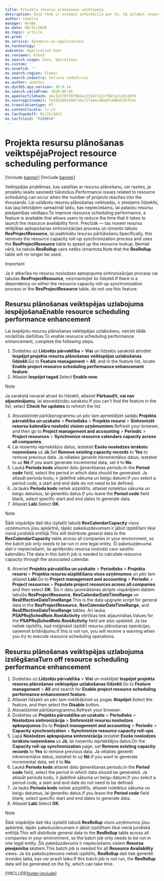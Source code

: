 ```yaml
---
title: Projekta resursu plānošanas veiktspēja
description: Šajā tēmā ir sniegta informācija par to, kā uzlabot resursu plānošanas veiktspēju lielam skaitam projektu.
author: Yowelle
manager: AnnBe
ms.date: 08/31/2020
ms.topic: article
ms.prod: ''
ms.service: dynamics-ax-applications
ms.technology: ''
audience: Application User
ms.reviewer: kfend
ms.search.scope: Core, Operations
ms.custom: ''
ms.assetid: ''
ms.search.region: Global
ms.search.industry: Service industries
ms.author: andchoi
ms.dyn365.ops.version: 10.0.14
ms.search.validFrom: 2020-09-01
ms.openlocfilehash: 34c31570778f9b64c23387112cf56fa1139cd0fd
ms.sourcegitcommit: fa32b1893286f20271fa4ec4be8fc68bd135f53c
ms.translationtype: HT
ms.contentlocale: lv-LV
ms.lasthandoff: 02/15/2021
ms.locfileid: "5289018"
---
```

# <a name="project-resource-scheduling-performance"></a><span data-ttu-id="bbe94-103">Projekta resursu plānošanas veiktspēja</span><span class="sxs-lookup"><span data-stu-id="bbe94-103">Project resource scheduling performance</span></span>

[!include [banner](../includes/banner.md)]
[!include [banner](../includes/preview-banner.md)]


<span data-ttu-id="bbe94-104">Veiktspējas problēmas, kas saistītas ar resursu plānošanu, var rasties, ja projektu skaits sasniedz tūkstošus.</span><span class="sxs-lookup"><span data-stu-id="bbe94-104">Performance issues related to resource scheduling can occur when the number of projects reaches into the thousands.</span></span> <span data-ttu-id="bbe94-105">Lai uzlabotu resursu plānošanas veiktspēju, ir pieejams līdzeklis, kas ļauj lietotājiem samazināt laiku, kas nepieciešams, lai palaistu resursu pieejamības veidlapu.</span><span class="sxs-lookup"><span data-stu-id="bbe94-105">To improve resource scheduling performance, a feature is available that allows users to reduce the time that it takes to launch the resource availability form.</span></span> <span data-ttu-id="bbe94-106">Precīzāk — tas noņem resursu ietilpības apkopošanas sinhronizācijas procesu un izmanto tabulu **ResProjectResource**, lai paātrinātu resursu pārlūkošanu.</span><span class="sxs-lookup"><span data-stu-id="bbe94-106">Specifically, this removes the resource capacity roll-up synchronization process and uses the **ResProjectResource** table to speed up the resource lookup.</span></span> <span data-ttu-id="bbe94-107">Ņemiet vērā, ka tabula **ResRollup** vairs netiks izmantota.</span><span class="sxs-lookup"><span data-stu-id="bbe94-107">Note that the **ResRollup** table will no longer be used.</span></span>

> [!IMPORTANT]
> <span data-ttu-id="bbe94-108">Ja ir atkarība no resursu noslodzes apkopojuma sinhronizācijas procesa vai tabulas **ResProjectResource**, neizmantojiet šo līdzekli.</span><span class="sxs-lookup"><span data-stu-id="bbe94-108">If there is a dependency on either the resource capacity roll-up synchronization process or the **ResProjectResource** table, do not use this feature.</span></span>

## <a name="enable-resource-scheduling-performance-enhancement"></a><span data-ttu-id="bbe94-109">Resursu plānošanas veiktspējas uzlabojuma iespējošana</span><span class="sxs-lookup"><span data-stu-id="bbe94-109">Enable resource scheduling performance enhancement</span></span>
<span data-ttu-id="bbe94-110">Lai iespējotu resursu plānošanas veiktspējas uzlabošanu, veiciet tālāk norādītās darbības.</span><span class="sxs-lookup"><span data-stu-id="bbe94-110">To enable resource scheduling performance enhancement, complete the following steps.</span></span>

1. <span data-ttu-id="bbe94-111">Dodieties uz **Līdzekļu pārvaldība** > **Visi** un līdzekļu sarakstā atrodiet **Iespējot projekta resursu plānošanas veiktspējas uzlabošanas līdzekli**.</span><span class="sxs-lookup"><span data-stu-id="bbe94-111">Go to **Feature management** > **All**, and in the feature list, locate **Enable project resource scheduling performance enhancement feature**.</span></span>
2. <span data-ttu-id="bbe94-112">Atlasiet **Iespējot tagad**.</span><span class="sxs-lookup"><span data-stu-id="bbe94-112">Select **Enable now**.</span></span>

> [!NOTE]
> <span data-ttu-id="bbe94-113">Ja sarakstā nevarat atrast šo līdzekli, atlasiet **Pārbaudīt, vai nav atjauninājumu**, lai atsvaidzinātu sarakstu.</span><span class="sxs-lookup"><span data-stu-id="bbe94-113">If you can't find the feature in the list, select **Check for updates** to refresh the list.</span></span>

3. <span data-ttu-id="bbe94-114">Atsvaidziniet pārlūkprogrammu un pēc tam apmeklējiet sadaļu **Projekta pārvaldība un uzskaite** > **Periodisks** > **Projekta resursi** > **Sinhronizēt resursu kalendāru noslodzi visiem uzņēmumiem**.</span><span class="sxs-lookup"><span data-stu-id="bbe94-114">Refresh your browser, and then go to **Project management and accounting** > **Periodic** > **Project resources** > **Synchronize resource calendars capacity across all companies**.</span></span>
4. <span data-ttu-id="bbe94-115">Lai noņemtu iepriekšējos datus, iestatiet **Esošu noslodzes ierakstu noņemšana** uz **Jā**.</span><span class="sxs-lookup"><span data-stu-id="bbe94-115">Set **Remove existing capacity records** to **Yes** to remove previous data.</span></span> <span data-ttu-id="bbe94-116">Ja vēlaties ģenerēt inkrementālos datus, iestatiet to uz **Nē**.</span><span class="sxs-lookup"><span data-stu-id="bbe94-116">If you want generate incremental data, set it to **No**.</span></span>
5. <span data-ttu-id="bbe94-117">Laukā **Perioda kods** atlasiet datu ģenerēšanas periodu.</span><span class="sxs-lookup"><span data-stu-id="bbe94-117">In the **Period code** field, select the period in which data should be generated.</span></span> <span data-ttu-id="bbe94-118">Ja atlasāt perioda kodu, ir jādefinē sākuma un beigu datumi.</span><span class="sxs-lookup"><span data-stu-id="bbe94-118">If you select a period code, a start and end date do not need to be defined.</span></span>
6. <span data-ttu-id="bbe94-119">Ja lauks **Perioda kods** netiek aizpildīts, atlasiet noteiktus sākuma un beigu datumus, lai ģenerētu datus.</span><span class="sxs-lookup"><span data-stu-id="bbe94-119">If you leave the **Period code** field blank, select specific start and end dates to generate data.</span></span>
7. <span data-ttu-id="bbe94-120">Atlasiet **Labi**.</span><span class="sxs-lookup"><span data-stu-id="bbe94-120">Select **OK**.</span></span>

 > [!NOTE]
 > <span data-ttu-id="bbe94-121">Šādi vispārējie dati tiks izplatīti tabulā **ResCalendarCapacity** visos uzņēmumos jūsu apkārtnē, tāpēc pakešuzdevumam ir jābūt izpildītam tikai vienā juridiskā entītijā.</span><span class="sxs-lookup"><span data-stu-id="bbe94-121">This will distribute general data to the **ResCalendarCapacity** table across all companies in your environment, so the batch job only needs to be run in one legal entity.</span></span> <span data-ttu-id="bbe94-122">Šī pakešuzdevuma dati ir nepieciešami, lai aprēķinātu resursa noslodzi caur saistīto kalendāru.</span><span class="sxs-lookup"><span data-stu-id="bbe94-122">The data in this batch job is needed to calculate resource capacity through the associated calendar.</span></span>

8. <span data-ttu-id="bbe94-123">Atveriet **Projekta pārvaldība un uzskaite** > **Periodisks** > **Projekta resursi** > **Projekta resursu aizpildīšana visos uzņēmumos** un pēc tam atlasiet **Labi**.</span><span class="sxs-lookup"><span data-stu-id="bbe94-123">Go to **Project management and accounting** > **Periodic** > **Project resources** > **Populate project resources across all companies** and then select **OK**.</span></span> <span data-ttu-id="bbe94-124">Šis ir datu jaunināšanas skripts vispārējiem datiem tabulās **ResProjectResource**, **ResCalendarDateTimeRange** un **ResEffectiveDateTimeRange**.</span><span class="sxs-lookup"><span data-stu-id="bbe94-124">This is the data upgrade script for general data in the **ResProjectResource**, **ResCalendarDateTimeRange**, and **ResEffectiveDateTimeRange** tables.</span></span> <span data-ttu-id="bbe94-125">Arī lauka **PSAPRojSchedRole.RootActivity** vērtības tiek atjauninātas.</span><span class="sxs-lookup"><span data-stu-id="bbe94-125">Values for the **PSAPRojSchedRole.RootActivity** field are also updated.</span></span> <span data-ttu-id="bbe94-126">Ja tas netiek izpildīts, kad mēģināsit izpildīt resursu plānošanas operācijas, saņemsit brīdinājumu.</span><span class="sxs-lookup"><span data-stu-id="bbe94-126">If this is not run, you will receive a warning when you try to execute resource scheduling operations.</span></span>
 
## <a name="turn-off-resource-scheduling-performance-enhancement"></a><span data-ttu-id="bbe94-127">Resursu plānošanas veiktspējas uzlabojuma izslēgšana</span><span class="sxs-lookup"><span data-stu-id="bbe94-127">Turn off resource scheduling performance enhancement</span></span>

1. <span data-ttu-id="bbe94-128">Dodieties uz **Līdzekļu pārvaldība** > **Visi** un meklējiet **Iespējot projekta resursu plānošanas veiktspējas uzlabošanas līdzekli**.</span><span class="sxs-lookup"><span data-stu-id="bbe94-128">Go to **Feature management** > **All**  and search for **Enable project resource scheduling performance enhancement feature**.</span></span>
2. <span data-ttu-id="bbe94-129">Atlasiet līdzekli un pēc tam noklikšķiniet uz pogas **Atspējot**.</span><span class="sxs-lookup"><span data-stu-id="bbe94-129">Select the feature, and then select the **Disable** button.</span></span>
3. <span data-ttu-id="bbe94-130">Atsvaidziniet pārlūkprogrammu.</span><span class="sxs-lookup"><span data-stu-id="bbe94-130">Refresh your browser.</span></span>
4. <span data-ttu-id="bbe94-131">Dodieties uz **Projekta pārvaldība un uzskaite** > **Periodisks** > **Noslodzes sinhronizācija** > **Sinhronizēt resursu noslodzes apkopojumus**.</span><span class="sxs-lookup"><span data-stu-id="bbe94-131">Go to **Project management and accounting** > **Periodic** > **Capacity synchronization** > **Synchronize resource capacity roll-ups**.</span></span>
5. <span data-ttu-id="bbe94-132">Lapā **Noslodzes apkopojuma sinhronizācija** iestatiet **Esošo noslodzes ierakstu noņemšana** uz **Jā**, lai noņemtu iepriekšējos datus.</span><span class="sxs-lookup"><span data-stu-id="bbe94-132">On the **Capacity roll-up synchronization** page, set **Remove existing capacity records** to **Yes** to remove previous data.</span></span> <span data-ttu-id="bbe94-133">Ja vēlaties ģenerēt inkrementālos datus, iestatiet to uz **Nē**.</span><span class="sxs-lookup"><span data-stu-id="bbe94-133">If you want to generate incremental data, set it to **No**.</span></span>
6. <span data-ttu-id="bbe94-134">Laukā **Perioda kods** atlasiet datu ģenerēšanas periodu.</span><span class="sxs-lookup"><span data-stu-id="bbe94-134">In the **Period code** field, select the period in which data should be generated.</span></span> <span data-ttu-id="bbe94-135">Ja atlasāt perioda kodu, ir jādefinē sākuma un beigu datumi.</span><span class="sxs-lookup"><span data-stu-id="bbe94-135">If you select a period code, a start and end date do not need to be defined.</span></span>
7. <span data-ttu-id="bbe94-136">Ja lauks **Perioda kods** netiek aizpildīts, atlasiet noteiktus sākuma un beigu datumus, lai ģenerētu datus.</span><span class="sxs-lookup"><span data-stu-id="bbe94-136">If you leave the **Period code** field blank, select specific start and end dates to generate data.</span></span>
8. <span data-ttu-id="bbe94-137">Atlasiet **Labi**.</span><span class="sxs-lookup"><span data-stu-id="bbe94-137">Select **OK**.</span></span>

> [!NOTE]
> <span data-ttu-id="bbe94-138">Šādi vispārējie dati tiks izplatīti tabulā **ResRollup** visos uzņēmumos jūsu apkārtnē, tāpēc pakešuzdevumam ir jābūt izpildītam tikai vienā juridiskā entītijā.</span><span class="sxs-lookup"><span data-stu-id="bbe94-138">This will distribute general data to the **ResRollup** table across all companies in your environment, so the batch job only needs to be run in one legal entity.</span></span> <span data-ttu-id="bbe94-139">Šis pakešuzdevums ir nepieciešams visiem **Resursa pieejamība** skatiem.</span><span class="sxs-lookup"><span data-stu-id="bbe94-139">This batch job is needed for all **Resource Availability** views.</span></span> <span data-ttu-id="bbe94-140">Ja šis pakešuzdevums netiek izpildīts, **ResRollup** dati tiek ģenerēti izveides laikā, kas var prasīt laiku.</span><span class="sxs-lookup"><span data-stu-id="bbe94-140">If this batch job is not run, the **ResRollup** data will be generated on the fly, which can take time.</span></span>


[!INCLUDE[footer-include](../includes/footer-banner.md)]